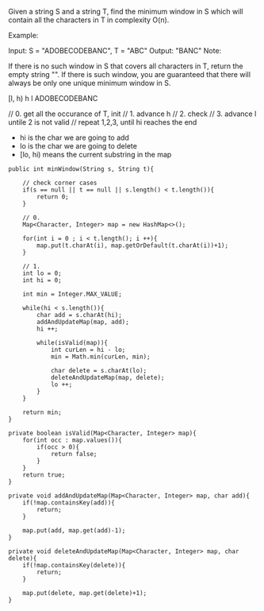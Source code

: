 Given a string S and a string T, find the minimum window in S which will contain all the characters in T in complexity O(n).

Example:

Input: S = "ADOBECODEBANC", T = "ABC"
Output: "BANC"
Note:

If there is no such window in S that covers all characters in T, return the empty string "".
If there is such window, you are guaranteed that there will always be only one unique minimum window in S.

[l, h)
             h
          l
ADOBECODEBANC

// 0. get all the occurance of T, init
// 1. advance h
// 2. check
// 3. advance l untile 2 is not valid
// repeat 1,2,3, until hi reaches the end


* hi is the char we are going to add
* lo is the char we are going to delete
* [lo, hi) means the current substring in the map

```
public int minWindow(String s, String t){

	// check corner cases
	if(s == null || t == null || s.length() < t.length()){
		return 0;
	}

	// 0.
	Map<Character, Integer> map = new HashMap<>();

	for(int i = 0 ; i < t.length(); i ++){
		map.put(t.charAt(i), map.getOrDefault(t.charAt(i))+1);
	}

	// 1.
	int lo = 0;
	int hi = 0;

	int min = Integer.MAX_VALUE;

	while(hi < s.length()){
		char add = s.charAt(hi);
		addAndUpdateMap(map, add);
		hi ++;

		while(isValid(map)){
			int curLen = hi - lo;
			min = Math.min(curLen, min);

			char delete = s.charAt(lo);
			deleteAndUpdateMap(map, delete);
			lo ++;
		}
	}

	return min;
}

private boolean isValid(Map<Character, Integer> map){
	for(int occ : map.values()){
		if(occ > 0){
			return false;
		}
	}
	return true;
}

private void addAndUpdateMap(Map<Character, Integer> map, char add){
	if(!map.containsKey(add)){
		return;
	}

	map.put(add, map.get(add)-1);
}

private void deleteAndUpdateMap(Map<Character, Integer> map, char delete){
	if(!map.containsKey(delete)){
		return;
	}

	map.put(delete, map.get(delete)+1);
}

```
